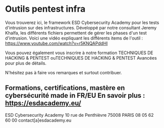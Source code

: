 # Outils pentest infra
 Vous trouverez ici, le framework ESD Cybersecurity Academy pour les tests d'intrusion sur des infrastructures.
 Développé par notre consultant Jeremy Khalfa, les différents fichiers permettent de gérer les phases d'un test d'intrusion.
 Voici une vidéo expliquant les différents items de l'outil : https://www.youtube.com/watch?v=r5KNQAPddHI
 
Vous pouvez également vous inscrire à notre formation TECHNIQUES DE HACKING & PENTEST ouTECHNIQUES DE HACKING & PENTEST Avancées pour plus de détails.
 
N'hésitez pas à faire vos remarques et surtout contribuer.
 
Formations, certifications, mastère en cybersécurité made in FR/EU
En savoir plus : https://esdacademy.eu/
-------------------------------------------------------------------------------------------------------------
ESD Cybersecurity Academy
10 rue de Penthièvre  75008 PARIS
08 05 62 60 00
contact[a]esdacademy.eu

 
 
